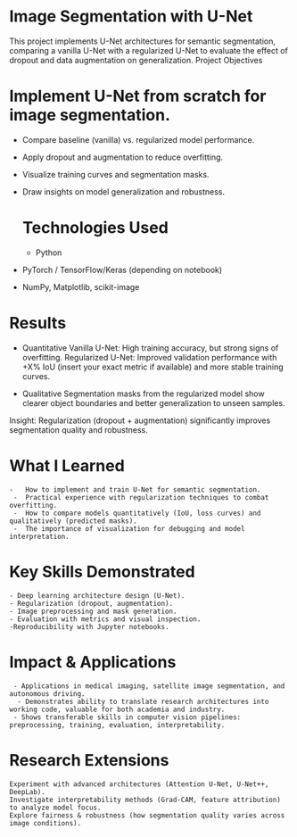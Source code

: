 # Image Segmentation with U-Net

This project implements U-Net architectures for semantic segmentation, comparing a vanilla U-Net with a regularized U-Net to evaluate the effect of dropout and data augmentation on generalization.
Project Objectives

# Implement U-Net from scratch for image segmentation.

- Compare baseline (vanilla) vs. regularized model performance.
- Apply dropout and augmentation to reduce overfitting.
- Visualize training curves and segmentation masks.
- Draw insights on model generalization and robustness.

  # Technologies Used
  - Python
-   PyTorch / TensorFlow/Keras (depending on notebook)
-   NumPy, Matplotlib, scikit-image
 # Results
  - Quantitative
     Vanilla U-Net: High training accuracy, but strong signs of overfitting.
     Regularized U-Net: Improved validation performance with +X% IoU (insert your exact metric if available) and more stable training curves.

  - Qualitative
     Segmentation masks from the regularized model show clearer object boundaries and better generalization to unseen samples.

 Insight: Regularization (dropout + augmentation) significantly improves segmentation quality and robustness.
  # What I Learned

    -   How to implement and train U-Net for semantic segmentation.
     -  Practical experience with regularization techniques to combat overfitting.
     -  How to compare models quantitatively (IoU, loss curves) and qualitatively (predicted masks).
     -  The importance of visualization for debugging and model interpretation.

  #  Key Skills Demonstrated

    - Deep learning architecture design (U-Net).
    - Regularization (dropout, augmentation).
    - Image preprocessing and mask generation.
    - Evaluation with metrics and visual inspection.
    -Reproducibility with Jupyter notebooks.

   # Impact & Applications

     - Applications in medical imaging, satellite image segmentation, and autonomous driving.
      - Demonstrates ability to translate research architectures into working code, valuable for both academia and industry.
     - Shows transferable skills in computer vision pipelines: preprocessing, training, evaluation, interpretability.
     
   # Research Extensions
    
    Experiment with advanced architectures (Attention U-Net, U-Net++, DeepLab).
    Investigate interpretability methods (Grad-CAM, feature attribution) to analyze model focus.
    Explore fairness & robustness (how segmentation quality varies across image conditions).
    

 
    
    

